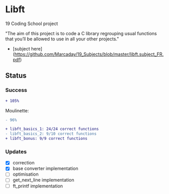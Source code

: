 # Libft

19 Coding School project

"The aim of this project is to code a C library regrouping usual functions that
you’ll be allowed to use in all your other projects."

 - [subject here]  (https://github.com/Marcaday/19_Subjects/blob/master/libft.subject_FR.pdf)
## Status

### Success
```diff
+ 105%
```

Moulinette: 
```diff
- 96%
```
```diff
+ libft_basics_1: 24/24 correct functions
- libft_basics_2: 9/10 correct functions
+ libft_bonus: 9/9 correct functions
```

### Updates

- [x] correction
- [x] base converter implementation
- [ ] optimisation
- [ ] get_next_line implementation
- [ ] ft_printf implementation
